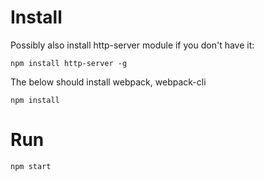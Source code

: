 # Install


Possibly also install http-server module if you don't have it:

```
npm install http-server -g
```

The below should install webpack, webpack-cli

```
npm install
```

# Run

```
npm start
```

